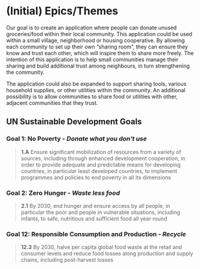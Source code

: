 # (Initial) Epics/Themes
Our goal is to create an application where people can donate unused groceries/food within their local community. This application could be used within a small village, neighborhood or housing cooperative. By allowing each community to set up their own “sharing room”, they can ensure they know and trust each other, which will inspire them to share more freely. The intention of this application is to help small communities manage their sharing and build additional trust among neighbours, in turn strengthening the community. 

The application could also be expanded to support sharing tools, various household supplies, or other utilities within the community. An additional possibility is to allow communities to share food or utilities with other, adjacent communities that they trust.

## UN Sustainable Development Goals
### Goal 1: No Poverty - *Donate what you don't use*
> **1.A** Ensure significant mobilization of resources from a variety of sources, including through enhanced development cooperation, in order to provide adequate and predictable means for developing countries, in particular least developed countries, to implement programmes and policies to end poverty in all its dimensions

### Goal 2: Zero Hunger - *Waste less food*
> **2.1** By 2030, end hunger and ensure access by all people, in particular the poor and people in vulnerable situations, including infants, to safe, nutritious and sufficient food all year round

### Goal 12: Responsible Consumption and Production - *Recycle*
> **12.3** By 2030, halve per capita global food waste at the retail and consumer levels and reduce food losses along production and supply chains, including post-harvest losses

